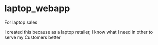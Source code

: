 # laptop_webapp
For laptop sales

I created this because as a laptop retailer, I know what I need in other to serve my
Customers better 
